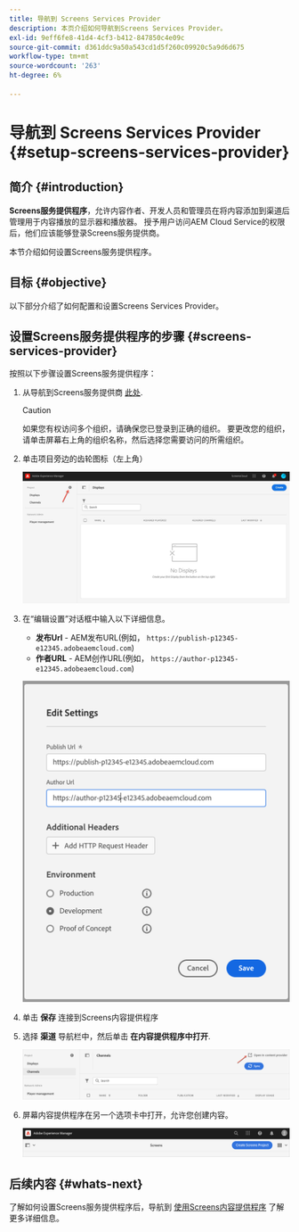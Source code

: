 ```yaml
---
title: 导航到 Screens Services Provider
description: 本页介绍如何导航到Screens Services Provider。
exl-id: 9eff6fe8-41d4-4cf3-b412-847850c4e09c
source-git-commit: d361ddc9a50a543cd1d5f260c09920c5a9d6d675
workflow-type: tm+mt
source-wordcount: '263'
ht-degree: 6%

---
```


# 导航到 Screens Services Provider {#setup-screens-services-provider}

## 简介 {#introduction}

**Screens服务提供程序**，允许内容作者、开发人员和管理员在将内容添加到渠道后管理用于内容播放的显示器和播放器。 授予用户访问AEM Cloud Service的权限后，他们应该能够登录Screens服务提供商。

本节介绍如何设置Screens服务提供程序。


## 目标 {#objective}

以下部分介绍了如何配置和设置Screens Services Provider。

## 设置Screens服务提供程序的步骤 {#screens-services-provider}

按照以下步骤设置Screens服务提供程序：

1. 从导航到Screens服务提供商 [此处](https://experience.adobe.com/screens).

   >[!CAUTION]
   >如果您有权访问多个组织，请确保您已登录到正确的组织。 要更改您的组织，请单击屏幕右上角的组织名称，然后选择您需要访问的所需组织。

2. 单击项目旁边的齿轮图标（左上角）

   ![图像](/help/screens-cloud/assets/configure/configure-screens0.png)

3. 在“编辑设置”对话框中输入以下详细信息。
   * **发布Url** - AEM发布URL(例如， `https://publish-p12345-e12345.adobeaemcloud.com`)
   * **作者URL** - AEM创作URL(例如， `https://author-p12345-e12345.adobeaemcloud.com`)

   ![图像](/help/screens-cloud/assets/configure/configure-screens4.png)

4. 单击 **保存** 连接到Screens内容提供程序

5. 选择 **渠道** 导航栏中，然后单击 **在内容提供程序中打开**.

   ![图像](/help/screens-cloud/assets/configure/configure-screens1.png)

6. 屏幕内容提供程序在另一个选项卡中打开，允许您创建内容。

   ![图像](/help/screens-cloud/assets/configure/configure-screens2.png)

## 后续内容 {#whats-next}

了解如何设置Screens服务提供程序后，导航到 [使用Screens内容提供程序](https://experienceleague.adobe.com/docs/experience-manager-cloud-service/content/screens-as-cloud-service/configure-screens-cloud/using-screens-content-provider.html?lang=end#screens-content-provider) 了解更多详细信息。
